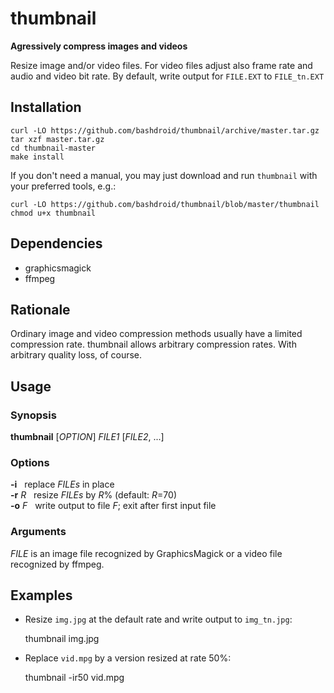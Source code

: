 # thumbnail
**Agressively compress images and videos**

Resize image and/or video files. For video files adjust also frame rate and audio and video bit rate. By default, write output for `FILE.EXT` to `FILE_tn.EXT`

## Installation
	curl -LO https://github.com/bashdroid/thumbnail/archive/master.tar.gz  
	tar xzf master.tar.gz  
	cd thumbnail-master  
	make install  

If you don't need a manual, you may just download and run `thumbnail` with your preferred tools, e.g.:  

	curl -LO https://github.com/bashdroid/thumbnail/blob/master/thumbnail  
	chmod u+x thumbnail

## Dependencies
* graphicsmagick  
* ffmpeg

## Rationale
Ordinary image and video compression methods usually have a limited compression rate. thumbnail allows arbitrary compression rates. With arbitrary quality loss, of course.

## Usage
### Synopsis
**thumbnail** \[*OPTION*\] *FILE1* \[*FILE2*, ...\]

### Options
**-i**     &nbsp;&nbsp;replace *FILEs* in place  
**-r** *R*   &nbsp;&nbsp;resize *FILEs* by *R*% (default: *R*=70)  
**-o** *F*   &nbsp;&nbsp;write output to file *F*; exit after first input file

### Arguments
*FILE* is an image file recognized by GraphicsMagick or a video file recognized by ffmpeg.

## Examples
* Resize `img.jpg` at the default rate and write output to `img_tn.jpg`:  

    thumbnail img.jpg  

* Replace `vid.mpg` by a version resized at rate 50%:  

    thumbnail -ir50 vid.mpg
